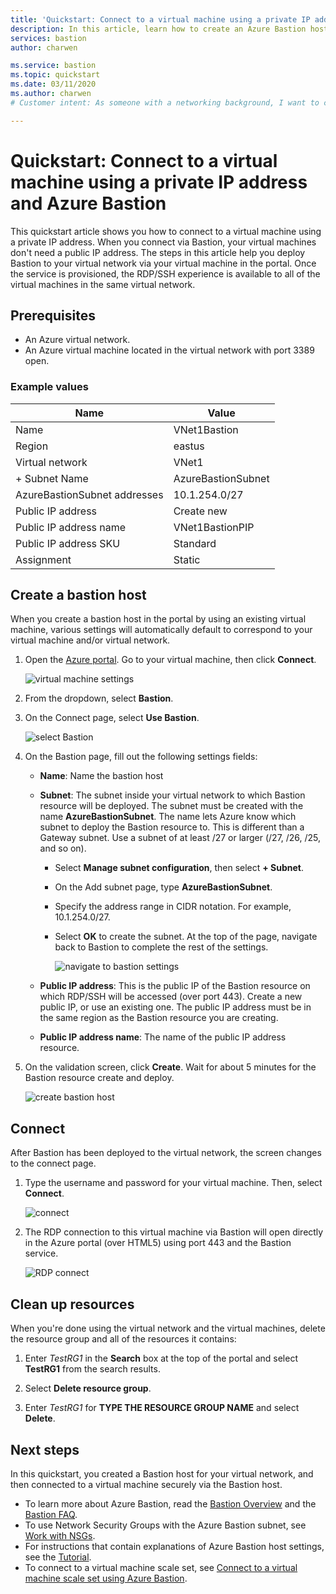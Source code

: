 ```yaml
---
title: 'Quickstart: Connect to a virtual machine using a private IP address: Azure Bastion'
description: In this article, learn how to create an Azure Bastion host from a virtual machine and connect securely using a private IP address.
services: bastion
author: charwen

ms.service: bastion
ms.topic: quickstart
ms.date: 03/11/2020
ms.author: charwen
# Customer intent: As someone with a networking background, I want to connect to a virtual machine securely via RDP/SSH without using a public IP address.

---
```


# Quickstart: Connect to a virtual machine using a private IP address and Azure Bastion

This quickstart article shows you how to connect to a virtual machine  using a private IP address. When you connect via Bastion, your virtual machines don't need a public IP address. The steps in this article help you deploy Bastion to your virtual network via your virtual machine in the portal. Once the service is provisioned, the RDP/SSH experience is available to all of the virtual machines in the same virtual network.

## <a name="prereq"></a>Prerequisites

* An Azure virtual network.
* An Azure virtual machine located in the virtual network with port 3389 open.

### Example values

|**Name** | **Value** |
| --- | --- |
| Name |  VNet1Bastion |
| Region | eastus |
| Virtual network |  VNet1 |
| + Subnet Name | AzureBastionSubnet |
| AzureBastionSubnet addresses |  10.1.254.0/27 |
| Public IP address |  Create new |
| Public IP address name | VNet1BastionPIP  |
| Public IP address SKU |  Standard  |
| Assignment  | Static |

## <a name="createvmset"></a>Create a bastion host

When you create a bastion host in the portal by using an existing virtual machine, various settings will automatically default to correspond to your virtual machine and/or virtual network.

1. Open the [Azure portal](https://portal.azure.com). Go to your virtual machine, then click **Connect**.

   ![virtual machine settings](./media/quickstart-host-portal/vm-settings.png)
1. From the dropdown, select **Bastion**.
1. On the Connect page, select **Use Bastion**.

   ![select Bastion](./media/quickstart-host-portal/select-bastion.png)

1. On the Bastion page, fill out the following settings fields:

   * **Name**: Name the bastion host
   * **Subnet**: The subnet inside your virtual network to which Bastion resource will be deployed. The subnet must be created with the name **AzureBastionSubnet**. The name lets Azure know which subnet to deploy the Bastion resource to. This is different than a Gateway subnet. Use a subnet of at least /27 or larger (/27, /26, /25, and so on).
   
      * Select **Manage subnet configuration**, then select **+ Subnet**.
      * On the Add subnet page, type **AzureBastionSubnet**.
      * Specify the address range in CIDR notation. For example, 10.1.254.0/27.
      * Select **OK** to create the subnet. At the top of the page, navigate back to Bastion to complete the rest of the settings.

         ![navigate to bastion settings](./media/quickstart-host-portal/navigate-bastion.png)
   * **Public IP address**: This is the public IP of the Bastion resource on which RDP/SSH will be accessed (over port 443). Create a new public IP, or use an existing one. The public IP address must be in the same region as the Bastion resource you are creating.
   * **Public IP address name**: The name of the public IP address resource.
1. On the validation screen, click **Create**. Wait for about 5 minutes for the Bastion resource create and deploy.

   ![create bastion host](./media/quickstart-host-portal/bastion-settings.png)

## <a name="connect"></a>Connect

After Bastion has been deployed to the virtual network, the screen changes to the connect page.

1. Type the username and password for your virtual machine. Then, select **Connect**.

   ![connect](./media/quickstart-host-portal/connect.png)
1. The RDP connection to this virtual machine via Bastion will open directly in the Azure portal (over HTML5) using port 443 and the Bastion service.

   ![RDP connect](./media/quickstart-host-portal/443-rdp.png)

## Clean up resources

When you're done using the virtual network and the virtual machines, delete the resource group and all of the resources it contains:

1. Enter *TestRG1* in the **Search** box at the top of the portal and select **TestRG1** from the search results.

2. Select **Delete resource group**.

3. Enter *TestRG1* for **TYPE THE RESOURCE GROUP NAME** and select **Delete**.

## Next steps

In this quickstart, you created a Bastion host for your virtual network, and then connected to a virtual machine securely via the Bastion host.

* To learn more about Azure Bastion, read  the [Bastion Overview](bastion-overview.md) and the [Bastion FAQ](bastion-faq.md).
* To use Network Security Groups with the Azure Bastion subnet, see [Work with NSGs](bastion-nsg.md).
* For instructions that contain explanations of Azure Bastion host settings, see the [Tutorial](bastion-create-host-portal.md).
* To connect to a virtual machine scale set, see [Connect to a virtual machine scale set using Azure Bastion](bastion-connect-vm-scale-set.md).